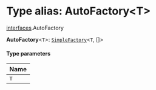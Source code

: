 # Type alias: AutoFactory\<T>

[interfaces](/en/auto-docs/editor/modules/interfaces.md).AutoFactory

**AutoFactory**<`T`>: [`SimpleFactory`](/en/auto-docs/editor/types/interfaces.SimpleFactory.md)<`T`, \[]>

#### Type parameters

| Name |
| :------ |
| `T` |
